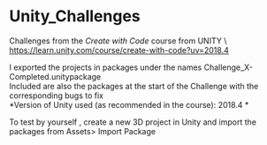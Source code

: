 # Unity_Challenges
Challenges from the _Create with Code_ course from UNITY \\
https://learn.unity.com/course/create-with-code?uv=2018.4

I exported the projects in packages under the names Challenge_X-Completed.unitypackage  
Included are also the packages at the start of the Challenge with the corresponding bugs to fix   
*Version of Unity used (as recommended in the course): 2018.4 * 

To test by yourself , create a new 3D project in Unity and import the packages from Assets> Import Package  
